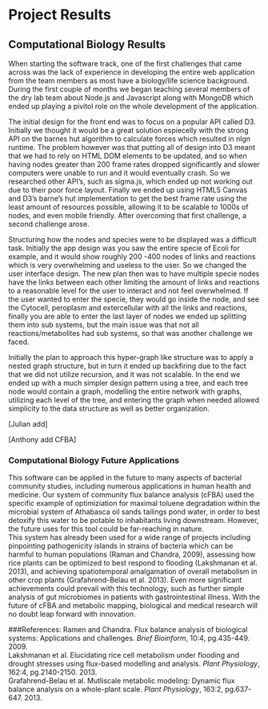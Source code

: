 # Project Results

## Computational Biology Results

When starting the software track, one of the first challenges that came across was the lack of experience in developing the entire web application from the team members as most have a biology/life science background.  During the first couple of months we began teaching several members of the dry lab team about Node.js and Javascript along with MongoDB which ended up playing a pivitol role on the whole development of the application.   

The initial design for the front end was to focus on a popular API called D3. Initially we thought it would be a great solution espiecelly with the strong API on the barnes hut algorithm to calculate forces which resulted in nlgn runtime.  The problem however was that putting all of design into D3 meant that we had to rely on HTML DOM elements to be updated, and so when having nodes greater than 200 frame rates dropped significantly and slower computers were unable to run and it would eventually crash. So we researched other API’s, such as sigma.js, which ended up not working out due to their poor force layout.  Finally we ended up using HTML5 Canvas and D3’s barne’s hut implementation to get the best frame rate using the least amount of resources possible, allowing it to be scalable to 1000s of nodes, and even mobile friendly.  After overcoming that first challenge, a second challenge arose.  

Structuring how the nodes and species were to be displayed was a difficult task. Initially the app design was you saw the entire specie of Ecoli for example, and it would show roughly 200 -400 nodes of links and reactions which is very overwhelming and useless to the user. So we changed the user interface design. The new plan then was to have multiple specie nodes have the links between each other limiting the amount of links and reactions to a reasonable level for the user to interact and not feel overwhelmed. If the user wanted to enter the specie, they would go inside the node, and see the Cytocell, peroplasm and extercellular with all the links and reactions, finally you are able to enter the last layer of nodes we ended up splitting them into sub systems, but the main issue was that not all reactions/metabolites had sub systems, so that was another challenge we faced.   

Initially the plan to approach this hyper-graph like structure was to apply a nested graph structure, but in turn it ended up backfiring due to the fact that we did not utilize recursion, and it was not scalable. In the end we ended up with a much simpler design pattern using a tree, and each tree node would contain a graph, modelling the entire network with graphs, utilizing each level of the tree, and entering the graph when needed allowed simplicity to the data structure as well as better organization.  

[Julian add]

[Anthony add CFBA]

### Computational Biology Future Applications
This software can be applied in the future to many aspects of bacterial community studies, including numerous applications in human health and medicine. 
Our system of community flux balance analysis (cFBA) used the specific example of optimiziation for maximal toluene degradation within the microbial system of Athabasca oil sands tailings pond water, in order to best detoxify this water to be potable to inhabitants living downstream. However, the future uses for this tool could be far-reaching in nature.  
This system has already been used for a wide range of projects including pinpointing pathogenicity islands in strains of bacteria which can be harmful to human populations (Raman and Chandra, 2009), assessing how rice plants can be optimized to best respond to flooding (Lakshmanan et al. 2013), and achieving spatiotemporal amalgamation of overall metabolism in other crop plants (Grafahrend-Belau et al. 2013). Even more significant achievements could prevail with this technology, such as further simple analysis of gut microbiomes in patients with gastrointestinal illness. With the future of cFBA and metabolic mapping, biological and medical research will no doubt leap forward with innovation.  

###References: 
Ramen and Chandra. Flux balance analysis of biological systems: Applications and challenges. *Brief Bioinform*, 10:4, pg.435-449. 2009.   
Lakshmanan et al. Elucidating rice cell metabolism under flooding and drought stresses using flux-based modelling and analysis. *Plant Physiology*, 162:4, pg.2140-2150. 2013.    
Grafahrend-Belau et al. Mutliscale metabolic modeling: Dynamic flux balance analysis on a whole-plant scale. *Plant Physiology*, 163:2, pg.637-647. 2013.   
